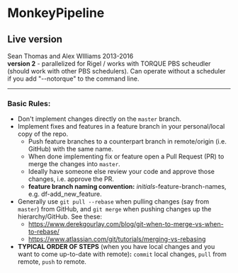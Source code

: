 # MonkeyPipeline

## Live version  
Sean Thomas and Alex WIlliams 2013-2016  
**version 2** - parallelized for Rigel / works with TORQUE PBS scheudler (should work with other PBS schedulers). Can operate without a scheduler if you add "--notorque" to the command line.

----------

### Basic Rules:

- Don't implement changes directly on the `master` branch.
- Implement fixes and features in a feature branch in your personal/local copy of the repo.
    - Push feature branches to a counterpart branch in remote/origin (i.e. GitHub) with the same name.
    - When done implementing fix or feature open a Pull Request (PR) to merge the changes into `master`.
    - Ideally have someone else review your code and approve those changes, i.e. approve the PR.
    - **feature branch naming convention:** *initials*-feature-branch-names, e.g. df-add_new_feature.
- Generally use `git pull --rebase` when pulling changes (say from `master`) from GitHub, and `git merge` when pushing changes up the hierarchy/GitHub. See these:  
    - https://www.derekgourlay.com/blog/git-when-to-merge-vs-when-to-rebase/  
    - https://www.atlassian.com/git/tutorials/merging-vs-rebasing
- **TYPICAL ORDER OF STEPS** (when you have local changes and you want to come up-to-date with remote)**:** `commit` local changes, `pull` from remote, `push` to remote.
